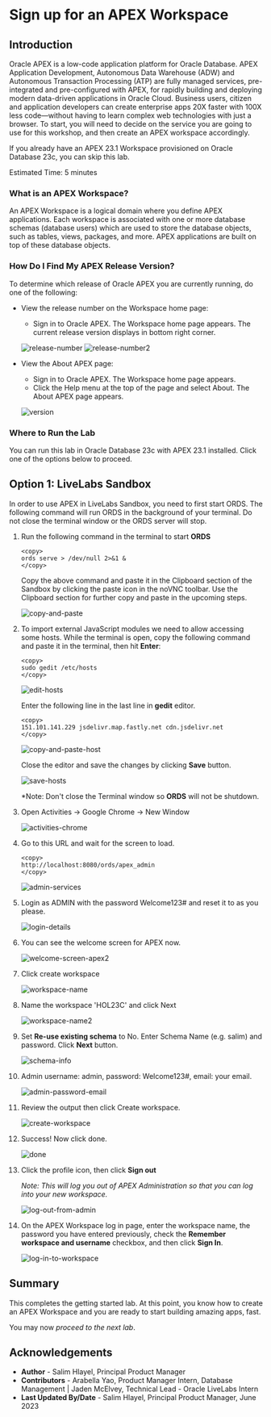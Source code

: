 # Sign up for an APEX Workspace

## Introduction

Oracle APEX is a low-code application platform for Oracle Database. APEX Application Development, Autonomous Data Warehouse (ADW) and Autonomous Transaction Processing (ATP) are fully managed services, pre-integrated and pre-configured with APEX, for rapidly building and deploying modern data-driven applications in Oracle Cloud. Business users, citizen and application developers can create enterprise apps 20X faster with 100X less code—without having to learn complex web technologies with just a browser. To start, you will need to decide on the service you are going to use for this workshop, and then create an APEX workspace accordingly.

If you already have an APEX 23.1 Workspace provisioned on Oracle Database 23c, you can skip this lab.

Estimated Time: 5 minutes

### What is an APEX Workspace?
An APEX Workspace is a logical domain where you define APEX applications. Each workspace is associated with one or more database schemas (database users) which are used to store the database objects, such as tables, views, packages, and more. APEX applications are built on top of these database objects.

### How Do I Find My APEX Release Version?
To determine which release of Oracle APEX you are currently running, do one of the following:
* View the release number on the Workspace home page:
    - Sign in to Oracle APEX. The Workspace home page appears. The current release version displays in bottom right corner.

    ![release-number](../0-sign-up-apex/images/release-number.png " ")
    ![release-number2](../0-sign-up-apex/images/release-number2.png " ")

* View the About APEX page:
    - Sign in to Oracle APEX. The Workspace home page appears.
    - Click the Help menu at the top of the page and select About. The About APEX page appears.

  ![version](../0-sign-up-apex/images/version.png)

### Where to Run the Lab
You can run this lab in Oracle Database 23c with APEX 23.1 installed.
Click one of the options below to proceed.

## **Option 1**: LiveLabs Sandbox

In order to use APEX in LiveLabs Sandbox, you need to first start ORDS. The following command will run ORDS in the background of your terminal. Do not close the terminal window or the ORDS server will stop.

1. Run the following command in the terminal to start **ORDS**

    ```
    <copy>
    ords serve > /dev/null 2>&1 &
    </copy>
    ```

    Copy the above command and paste it in the Clipboard section of the Sandbox by clicking the paste icon in the noVNC toolbar.
    Use the Clipboard section for further copy and paste in the upcoming steps.

    ![copy-and-paste](images/copy-and-paste.png)

2. To import external JavaScript modules we need to allow accessing some hosts. 
    While the terminal is open, copy the following command and paste it in the terminal, then hit **Enter**:

    ```
    <copy>
    sudo gedit /etc/hosts
    </copy>
    ```
    ![edit-hosts](images/edit-hosts.png)

    Enter the following line in the last line in **gedit** editor.
    
    ```
    <copy>
    151.101.141.229 jsdelivr.map.fastly.net cdn.jsdelivr.net
    </copy>
    ```

    ![copy-and-paste-host](images/copy-and-paste-host.png)
    
    Close the editor and save the changes by clicking **Save** button.

    ![save-hosts](images/save-hosts.png)

    *Note: Don't close the Terminal window so **ORDS** will not be shutdown.

3. Open Activities -> Google Chrome -> New Window

    ![activities-chrome](images/activities-chrome.png)

4. Go to this URL and wait for the screen to load.

    ```
    <copy>
    http://localhost:8080/ords/apex_admin
    </copy>
    ```

    ![admin-services](images/admin-services.png)

5. Login as ADMIN with the password Welcome123# and reset it to as you please.

    ![login-details](images/login-details.png)

6. You can see the welcome screen for APEX now.

    ![welcome-screen-apex2](images/welcome-screen-apex2.png)

7. Click create workspace

    ![workspace-name](images/workspace-name.png)


8. Name the workspace 'HOL23C' and click Next

    ![workspace-name2](images/workspace-name2.png)

9. Set **Re-use existing schema** to No. Enter Schema Name (e.g. salim) and password. Click **Next** button.

    ![schema-info](images/schema-info.png)

10. Admin username: admin, password: Welcome123#, email: your email.

    ![admin-password-email](images/admin-password-email.png)

11. Review the output then click Create workspace.

    ![create-workspace](images/create-workspace.png)

12. Success! Now click done.

    ![done](images/done.png)

13. Click the profile icon, then click **Sign out**
    
    *Note: This will log you out of APEX Administration so that you can log into your new workspace.*

    ![log-out-from-admin](images/log-out-from-admin.png)

14. On the APEX Workspace log in page, enter the workspace name, the password you have entered previously, check the **Remember workspace and username** checkbox, and then click **Sign In**.

    ![log-in-to-workspace](images/log-in-to-workspace.png)

## **Summary**

This completes the getting started lab. At this point, you know how to create an APEX Workspace and you are ready to start building amazing apps, fast.

You may now *proceed to the next lab*.

## **Acknowledgements**

 - **Author** -  Salim Hlayel, Principal Product Manager
 - **Contributors** - Arabella Yao, Product Manager Intern, Database Management | Jaden McElvey, Technical Lead - Oracle LiveLabs Intern
 - **Last Updated By/Date** - Salim Hlayel, Principal Product Manager, June 2023
